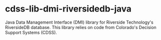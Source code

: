 # cdss-lib-dmi-riversidedb-java #

Java Data Management Interface (DMI) library for Riverside Technology's RiversideDB database.
This library relies on code from Colorado's Decision Support Systems (CDSS).
